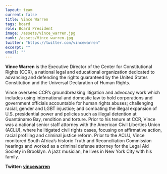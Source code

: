 ```yaml
---
layout: team
current: false
title: Vince Warren
tags: board
role: Board President
image: /assets/Vince_warren.jpg
rank: /assets/Vince_warren.jpg
twitter: "https://twitter.com/vincewarren"
excerpt: ""
email: ""
---
```



**Vince Warren** is the Executive Director of the Center for Constitutional Rights (CCR), a national legal and educational organization dedicated to advancing and defending the rights guaranteed by the United States Constitution and the Universal Declaration of Human Rights.

Vince oversees CCR’s groundbreaking litigation and advocacy work which includes using international and domestic law to hold corporations and government officials accountable for human rights abuses; challenging racial, gender and LGBT injustice; and combating the illegal expansion of U.S. presidential power and policies such as illegal detention at Guantánamo Bay, rendition and torture. Prior to his tenure at CCR, Vince was a national senior staff attorney with the American Civil Liberties Union (ACLU), where he litigated civil rights cases, focusing on affirmative action, racial profiling and criminal justice reform. Prior to the ACLU, Vince monitored South Africa’s historic Truth and Reconciliation Commission hearings and worked as a criminal defense attorney for the Legal Aid Society in Brooklyn. A jazz musician, he lives in New York City with his family.

**Twitter: [vincewarren](https://twitter.com/vincewarren)**
